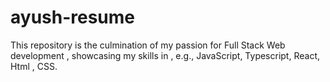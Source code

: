 # ayush-resume
This repository is the culmination of my passion for Full Stack Web development , showcasing my skills in , e.g., JavaScript, Typescript, React, Html , CSS.
